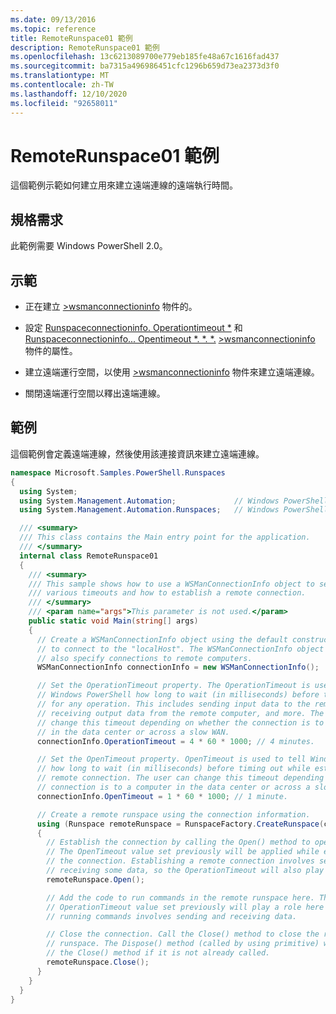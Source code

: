 ```yaml
---
ms.date: 09/13/2016
ms.topic: reference
title: RemoteRunspace01 範例
description: RemoteRunspace01 範例
ms.openlocfilehash: 13c6213089700e779eb185fe48a67c1616fad437
ms.sourcegitcommit: ba7315a496986451cfc1296b659d73ea2373d3f0
ms.translationtype: MT
ms.contentlocale: zh-TW
ms.lasthandoff: 12/10/2020
ms.locfileid: "92658011"
---
```

# <a name="remoterunspace01-sample"></a>RemoteRunspace01 範例

這個範例示範如何建立用來建立遠端連線的遠端執行時間。

## <a name="requirements"></a>規格需求

 此範例需要 Windows PowerShell 2.0。

## <a name="demonstrates"></a>示範

- 正在建立 [>wsmanconnectioninfo](/dotnet/api/System.Management.Automation.Runspaces.WSManConnectionInfo) 物件的。

- 設定 [Runspaceconnectioninfo. Operationtimeout *](/dotnet/api/System.Management.Automation.Runspaces.RunspaceConnectionInfo.OperationTimeout) 和 [Runspaceconnectioninfo... Opentimeout *. *. *.](/dotnet/api/System.Management.Automation.Runspaces.RunspaceConnectionInfo.OpenTimeout) [>wsmanconnectioninfo](/dotnet/api/System.Management.Automation.Runspaces.WSManConnectionInfo) 物件的屬性。

- 建立遠端運行空間，以使用 [>wsmanconnectioninfo](/dotnet/api/System.Management.Automation.Runspaces.WSManConnectionInfo) 物件來建立遠端連線。

- 關閉遠端運行空間以釋出遠端連線。

## <a name="example"></a>範例

這個範例會定義遠端連線，然後使用該連接資訊來建立遠端連線。

```csharp
namespace Microsoft.Samples.PowerShell.Runspaces
{
  using System;
  using System.Management.Automation;             // Windows PowerShell namespace.
  using System.Management.Automation.Runspaces;   // Windows PowerShell namespace.

  /// <summary>
  /// This class contains the Main entry point for the application.
  /// </summary>
  internal class RemoteRunspace01
  {
    /// <summary>
    /// This sample shows how to use a WSManConnectionInfo object to set
    /// various timeouts and how to establish a remote connection.
    /// </summary>
    /// <param name="args">This parameter is not used.</param>
    public static void Main(string[] args)
    {
      // Create a WSManConnectionInfo object using the default constructor
      // to connect to the "localHost". The WSManConnectionInfo object can
      // also specify connections to remote computers.
      WSManConnectionInfo connectionInfo = new WSManConnectionInfo();

      // Set the OperationTimeout property. The OperationTimeout is used to tell
      // Windows PowerShell how long to wait (in milliseconds) before timing out
      // for any operation. This includes sending input data to the remote computer,
      // receiving output data from the remote computer, and more. The user can
      // change this timeout depending on whether the connection is to a computer
      // in the data center or across a slow WAN.
      connectionInfo.OperationTimeout = 4 * 60 * 1000; // 4 minutes.

      // Set the OpenTimeout property. OpenTimeout is used to tell Windows PowerShell
      // how long to wait (in milliseconds) before timing out while establishing a
      // remote connection. The user can change this timeout depending on whether the
      // connection is to a computer in the data center or across a slow WAN.
      connectionInfo.OpenTimeout = 1 * 60 * 1000; // 1 minute.

      // Create a remote runspace using the connection information.
      using (Runspace remoteRunspace = RunspaceFactory.CreateRunspace(connectionInfo))
      {
        // Establish the connection by calling the Open() method to open the runspace.
        // The OpenTimeout value set previously will be applied while establishing
        // the connection. Establishing a remote connection involves sending and
        // receiving some data, so the OperationTimeout will also play a role in this process.
        remoteRunspace.Open();

        // Add the code to run commands in the remote runspace here. The
        // OperationTimeout value set previously will play a role here because
        // running commands involves sending and receiving data.

        // Close the connection. Call the Close() method to close the remote
        // runspace. The Dispose() method (called by using primitive) will call
        // the Close() method if it is not already called.
        remoteRunspace.Close();
      }
    }
  }
}
```
